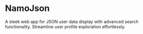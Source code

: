 # NamoJson
A sleek web app for JSON user data display with advanced search functionality. Streamline user profile exploration effortlessly.
